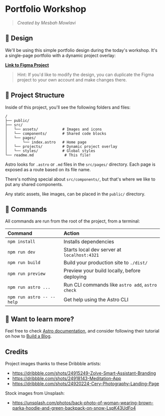 # Portfolio Workshop
> _Created by Mesbah Mowlavi_

## 🎨 Design

We'll be using this simple portfolio design during the today's workshop. It's a single-page portfolio with a dynamic project overlay:

**[Link to Figma Project](https://www.figma.com/design/mb9xT4Ox636qRfHkcCRhOa/COGs-Workshop-Portfolio?node-id=0-1&t=B9HTTAigyGKZnDp9-1)**

> Hint: If you'd like to modify the design, you can duplicate the Figma project to your own account and make changes there.

## 🚀 Project Structure

Inside of this project, you'll see the following folders and files:

```text
/
├── public/
├── src/
│   └── assets/           # Images and icons
│   └── components/       # Shared code blocks
│   └── pages/
│       └── index.astro   # Home page
│   └── projects/         # Dynamic project overlay
│   └── styles/           # Global styles
└── readme.md              # This file!
```

Astro looks for `.astro` or `.md` files in the `src/pages/` directory. Each page is exposed as a route based on its file name.

There's nothing special about `src/components/`, but that's where we like to put any shared components.

Any static assets, like images, can be placed in the `public/` directory.

## 🧞 Commands

All commands are run from the root of the project, from a terminal:

| Command                   | Action                                           |
| :------------------------ | :----------------------------------------------- |
| `npm install`             | Installs dependencies                            |
| `npm run dev`             | Starts local dev server at `localhost:4321`      |
| `npm run build`           | Build your production site to `./dist/`          |
| `npm run preview`         | Preview your build locally, before deploying     |
| `npm run astro ...`       | Run CLI commands like `astro add`, `astro check` |
| `npm run astro -- --help` | Get help using the Astro CLI                     |

## 👀 Want to learn more?

Feel free to check [Astro documentation](https://docs.astro.build), and consider following their tutorial on how to [Build a Blog](https://docs.astro.build/en/tutorial/0-introduction/).

## Credits
Project images thanks to these Dribbble artists:
- https://dribbble.com/shots/24915249-Zolve-Smart-Assistant-Branding
- https://dribbble.com/shots/24918143-Meditation-App
- https://dribbble.com/shots/24920224-Cery-Photography-Landing-Page

Stock images from Unsplash:
- https://unsplash.com/photos/back-photo-of-woman-wearing-brown-parka-hoodie-and-green-backpack-on-snow-LspK43UdFo4
